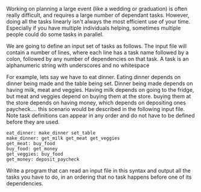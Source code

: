 Working on planning a large event (like a wedding or graduation) is often really difficult, and requires a large
number of dependant tasks.  However, doing all the tasks linearly isn't always the most efficient use of your time.
Especially if you have multiple individuals helping, sometimes multiple people could do some tasks in parallel.

We are going to define an input set of tasks as follows.  The input file will contain a number of lines, where each
line has a task name followed by a colon,  followed by any number of dependencies on that task.  A task is an alphanumeric string with underscores and no whitespace

For example, lets say we have to eat dinner.  Eating dinner depends on dinner being made and the table being set.  Dinner being made depends on having milk, meat and veggies.  Having milk depends on going to the fridge, but meat and veggies depend on buying them at the store.
buying them at the store depends on having money, which depends on depositing ones paycheck....  this scenario would be described in the following input file.  Note task definitions can appear in any order and do not have to be defined before they are used.

    eat_dinner: make_dinner set_table
	make_dinner: get_milk get_meat get_veggies
	get_meat: buy_food
	buy_food: get_money
	get_veggies: buy_food
	get_money: deposit_paycheck
	
Write a program that can read an input file in this syntax and output all the tasks you have to do, in an ordering that no task happens before one of its dependencies.